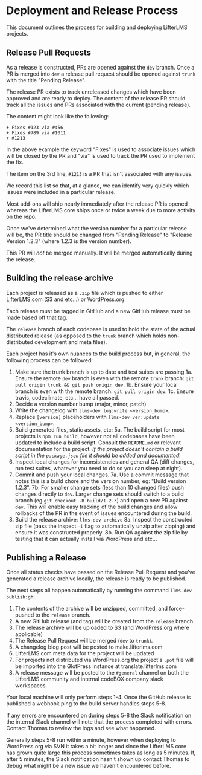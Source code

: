 Deployment and Release Process
==============================

This document outlines the process for building and deploying LifterLMS projects.

## Release Pull Requests

As a release is constructed, PRs are opened against the `dev` branch. Once a PR is merged into `dev` a release pull request should be opened against `trunk` with the title "Pending Release". 

The release PR exists to track unreleased changes which have been approved and are ready to deploy. The content of the release PR should track all the issues and PRs associated with the current (pending release).

The content might look like the following:

```
+ Fixes #123 via #456
+ Fixes #789 via #1011
+ #1213

```

In the above example the keyword "Fixes" is used to associate issues which will be closed by the PR and "via" is used to track the PR used to implement the fix.

The item on the 3rd line, `#1213` is a PR that isn't associated with any issues.

We record this list so that, at a glance, we can identify very quickly which issues were included in a particular release.

Most add-ons will ship nearly immediately after the release PR is opened whereas the LifterLMS core ships once or twice a week due to more activity on the repo.

Once we've determined what the version number for a particular release will be, the PR title should be changed from "Pending Release" to "Release Version 1.2.3" (where 1.2.3 is the version number).

This PR will *not* be merged manually. It will be merged automatically during the release.


## Building the release archive

Each project is released as a `.zip` file which is pushed to either LifterLMS.com (S3 and etc...) or WordPress.org.

Each release must be tagged in GitHub and a new GitHub release must be made based off that tag.

The `release` branch of each codebase is used to hold the state of the actual distributed release (as opposed to the `trunk` branch which holds non-distributed development and meta files).

Each project has it's own nuances to the build process but, in general, the following process can be followed:

1. Make sure the trunk branch is up to date and test suites are passing
	1a. Ensure the remote `dev` branch is even with the remote `trunk` branch: `git pull origin trunk && git push origin dev`.
	1b. Ensure your local branch is even with the remote branch: `git pull origin dev`.
	1c. Ensure travis, codeclimate, etc... have all passed.
2. Decide a version number bump (major, minor, patch)
3. Write the changelog with `llms-dev log:write <version_bump>`.
4. Replace `[version]` placeholders with `llms-dev ver:update <version_bump>`.
5. Build generated files, static assets, etc:
	5a. The build script for most projects is `npm run build`, however not all codebases have been updated to include a build script. Consult the `README.md` or relevant documentation for the project. _If the project doesn't contain a build script in the `package.json` file it should be added and documented._
6. Inspect local changes for inconsistencies and general QA (diff changes, run test suites, whatever you need to do so you can sleep at night).
7. Commit and push your local changes.
	7a. Use a commit message that notes this is a build chore and the version number, eg: "Build version 1.2.3".
	7b. For smaller change sets (less than 10 changed files) push changes directly to `dev`. Larger change sets should switch to a build branch (eg `git checkout -B build/1.2.3`) and open a new PR against `dev`. This will enable easy tracking of the build changes and allow rollbacks of the PR in the event of issues encountered during the build.
8. Build the release archive: `llms-dev archive`
	8a. Inspect the constructed zip file (pass the inspect `-i` flag to automatically unzip after zipping) and ensure it was constructed properly.
	8b. Run QA against the zip file by testing that it can actually install via WordPress and etc...


## Publishing a Release

Once all status checks have passed on the Release Pull Request and you've generated a release archive locally, the release is ready to be published.

The next steps all happen automatically by running the command `llms-dev publish:gh`:

1. The contents of the archive will be unzipped, committed, and force-pushed to the `release` branch.
2. A new GitHub release (and tag) will be created from the `release` branch
3. The release archive will be uploaded to S3 (and WordPress.org where applicable)
4. The Release Pull Request will be merged (`dev` to `trunk`). 
5. A changelog blog post will be posted to make.lifterlms.com
6. LifterLMS.com meta data for the project will be updated
7. For projects not distributed via WordPress.org the project's `.pot` file will be imported into the GlotPress instance at translate.lifterlms.com
8. A release message will be posted to the `#general` channel on both the LifterLMS community and internal codeBOX company slack workspaces.

Your local machine will only perform steps 1-4. Once the GitHub release is published a webhook ping to the build server handles steps 5-8.

If any errors are encountered on during steps 5-8 the Slack notification on the internal Slack channel will note that the process completed with errors. Contact Thomas to review the logs and see what happened.

Generally steps 5-8 run within a minute, however when deploying to WordPress.org via SVN it takes a bit longer and since the LifterLMS core has grown quite large this process sometimes takes as long as 5 minutes. If, after 5 minutes, the Slack notification hasn't shown up contact Thomas to debug what might be a new issue we haven't encountered before.

